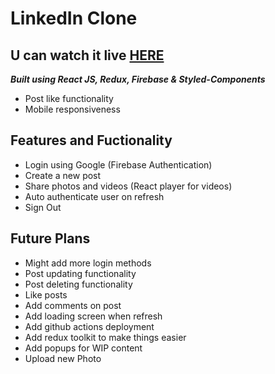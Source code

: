 # LinkedIn Clone
## U can watch it live [HERE](https://linkedin-clone-aca77.web.app/home)

**_Built using React JS, Redux, Firebase & Styled-Components_**

- Post like functionality
- Mobile responsiveness

## Features and Fuctionality

- Login using Google (Firebase Authentication)
- Create a new post
- Share photos and videos (React player for videos)
- Auto authenticate user on refresh
- Sign Out

## Future Plans

- Might add more login methods
- Post updating functionality
- Post deleting functionality
- Like posts
- Add comments on post
- Add loading screen when refresh
- Add github actions deployment
- Add redux toolkit to make things easier
- Add popups for WIP content
- Upload new Photo
